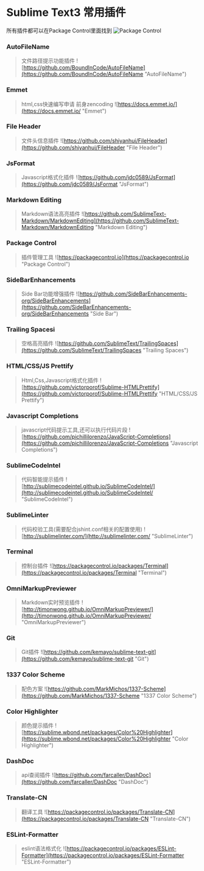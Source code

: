# Sublime Text3 常用插件
所有插件都可以在Package Control里面找到
![Package Control](https://packagecontrol.io "Package Control")

### AutoFileName
> 文件路径提示功能插件
![https://github.com/BoundInCode/AutoFileName](https://github.com/BoundInCode/AutoFileName "AutoFileName")

### Emmet
> html,css快速编写申请 前身zencoding
![https://docs.emmet.io/](https://docs.emmet.io/ "Emmet")

### File Header
> 文件头信息插件
![https://github.com/shiyanhui/FileHeader](https://github.com/shiyanhui/FileHeader "File Header")

### JsFormat
> Javascript格式化插件
![https://github.com/jdc0589/JsFormat](https://github.com/jdc0589/JsFormat "JsFormat")

### Markdown Editing
> Markdown语法高亮插件
![https://github.com/SublimeText-Markdown/MarkdownEditing](https://github.com/SublimeText-Markdown/MarkdownEditing "Markdown Editing")

### Package Control
> 插件管理工具
![https://packagecontrol.io](https://packagecontrol.io "Package Control")

### Side​Bar​Enhancements
> Side Bar功能增强插件
![https://github.com/SideBarEnhancements-org/SideBarEnhancements](https://github.com/SideBarEnhancements-org/SideBarEnhancements "Side Bar")

### Trailing Spacesi
> 空格高亮插件
![https://github.com/SublimeText/TrailingSpaces](https://github.com/SublimeText/TrailingSpaces "Trailing Spaces")

### HTML/CSS/JS Prettify
> Html,Css,Javascript格式化插件
![https://github.com/victorporof/Sublime-HTMLPrettify](https://github.com/victorporof/Sublime-HTMLPrettify "HTML/CSS/JS Prettify")

### Javascript Completions
> javascript代码提示工具,还可以执行代码片段
![https://github.com/pichillilorenzo/JavaScript-Completions](https://github.com/pichillilorenzo/JavaScript-Completions "Javascript Completions")

### SublimeCodeIntel
> 代码智能提示插件
![http://sublimecodeintel.github.io/SublimeCodeIntel/](http://sublimecodeintel.github.io/SublimeCodeIntel/ "SublimeCodeIntel")

### SublimeLinter
> 代码校验工具(需要配合jshint.conf相关的配置使用)
![http://sublimelinter.com/](http://sublimelinter.com/ "SublimeLinter")

### Terminal
> 控制台插件
![https://packagecontrol.io/packages/Terminal](https://packagecontrol.io/packages/Terminal "Terminal")

### OmniMarkupPreviewer
> Markdown实时预览插件
![http://timonwong.github.io/OmniMarkupPreviewer/](http://timonwong.github.io/OmniMarkupPreviewer/ "OmniMarkupPreviewer")

### Git
> Git插件
![https://github.com/kemayo/sublime-text-git](https://github.com/kemayo/sublime-text-git "Git")

### 1337 Color Scheme
> 配色方案
![https://github.com/MarkMichos/1337-Scheme](https://github.com/MarkMichos/1337-Scheme "1337 Color Scheme")

### Color Highlighter
> 颜色提示插件
![https://sublime.wbond.net/packages/Color%20Highlighter](https://sublime.wbond.net/packages/Color%20Highlighter "Color Highlighter")

### DashDoc
> api查阅插件
![https://github.com/farcaller/DashDoc](https://github.com/farcaller/DashDoc "DashDoc")

### Translate-CN
> 翻译工具
![https://packagecontrol.io/packages/Translate-CN](https://packagecontrol.io/packages/Translate-CN "Translate-CN")

### ESLint-Formatter
> eslint语法格式化
![https://packagecontrol.io/packages/ESLint-Formatter](https://packagecontrol.io/packages/ESLint-Formatter "ESLint-Formatter")




